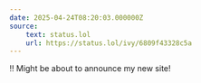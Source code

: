 ```yaml
---
date: 2025-04-24T08:20:03.000000Z
source: 
    text: status.lol
    url: https://status.lol/ivy/6809f43328c5a
---
```

‼️ Might be about to announce my new site!